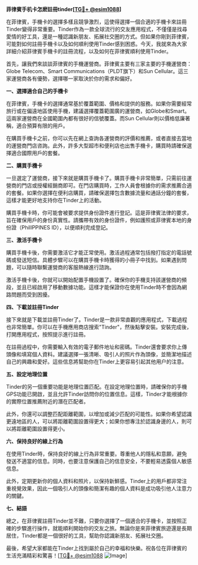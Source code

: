 **菲律賓手机卡怎麽註冊tinder[[TG💪+ @esim1088](https://t.me/s/esim1088)]**

在菲律賓，手機卡的選擇多樣且競爭激烈，這使得選擇一個合適的手機卡來註冊Tinder變得非常重要。Tinder作為一款全球流行的交友應用程式，不僅僅是找尋愛情的好工具，還是一種認識新朋友、拓展社交圈的方式。但如果你剛到菲律賓，可能對如何註冊手機卡以及如何順利使用Tinder感到困惑。今天，我就來為大家詳細介紹菲律賓手機卡的註冊流程，以及如何在菲律賓順利使用Tinder。

首先，讓我們來談談菲律賓的手機運營商。菲律賓主要有三家主要的手機運營商：Globe Telecom、Smart Communications（PLDT旗下）和Sun Cellular。這三家運營商各有優勢，選擇哪一家取決於你的需求和偏好。

**一、選擇適合自己的手機卡**

在菲律賓，手機卡的選擇通常基於覆蓋範圍、價格和提供的服務。如果你需要經常旅行或在偏遠地區使用手機，建議選擇覆蓋範圍廣的運營商，如Globe和Smart。這兩家運營商在全國範圍內都有很好的信號覆蓋。而Sun Cellular則以價格低廉著稱，適合預算有限的用戶。

在購買手機卡之前，你可以先在網上查詢各運營商的評價和推薦，或者直接去當地的運營商門店咨詢。此外，許多大型超市和便利店也出售手機卡，購買時請確保選擇適合國際用戶的套餐。

**二、購買手機卡**

一旦選定了運營商，接下來就是購買手機卡了。購買手機卡非常簡單，只需前往運營商的門店或授權經銷商即可。在門店購買時，工作人員會根據你的需求推薦合適的套餐。如果你選擇在便利店購買，請確保選擇包含數據流量和通話分鐘的套餐，這樣才能更好地支持你在Tinder上的活動。

購買手機卡時，你可能會被要求提供身份證件進行登記。這是菲律賓法律的要求，旨在確保用戶的身份真實性。請攜帶有效的身份證件，例如護照或菲律賓本地的身份證（PhilIPPINES ID），以便順利完成登記。

**三、激活手機卡**

購買手機卡後，你需要激活它才能正常使用。激活過程通常包括撥打指定的電話號碼或發送短信。具體步驟可以在購買手機卡時獲得的小冊子中找到。如果遇到問題，可以隨時聯繫運營商的客服熱線進行諮詢。

激活手機卡後，你就可以開始配置手機設置了。確保你的手機支持該運營商的頻段，並且已經啟用了移動數據功能。這樣才能保證你在使用Tinder時不會因為網路問題而受到困擾。

**四、下載並註冊Tinder**

接下來就是下載並註冊Tinder了。Tinder是一款非常直觀的應用程式，下載過程也非常簡單。你可以在手機應用商店搜索"Tinder"，然後點擊安裝。安裝完成後，打開應用程式，按照提示進行註冊。

在註冊過程中，你需要輸入有效的電子郵件地址和密碼。Tinder還會要求你上傳頭像和填寫個人資料。建議選擇一張清晰、吸引人的照片作為頭像，並簡潔地描述自己的興趣和愛好。這些信息將幫助你在Tinder上更容易引起其他用户的注意。

**五、設定地理位置**

Tinder的另一個重要功能是地理位置匹配。在設定地理位置時，請確保你的手機GPS功能已開啟，並且允許Tinder訪問你的位置信息。這樣，Tinder才能根據你的實際位置推薦附近的潛在匹配者。

此外，你還可以調整匹配距離範圍，以增加或減少匹配的可能性。如果你希望認識更遠地區的人，可以將距離範圍設置得更大；如果你想專注於認識身邊的人，則可以將距離範圍設置得更小。

**六、保持良好的線上行為**

在使用Tinder時，保持良好的線上行為非常重要。尊重他人的隱私和意願，避免發送不適當的信息。同時，也要注意保護自己的信息安全，不要輕易透露個人敏感信息。

此外，定期更新你的個人資料和照片，以保持新鮮感。Tinder上的用戶都非常注重視覺效果，因此一個吸引人的頭像和簡潔有趣的個人資料是成功吸引他人注意力的關鍵。

**七、結語**

總之，在菲律賓註冊Tinder並不難，只要你選擇了一個適合的手機卡，並按照正確的步驟進行操作，就能順利開始你的交友之旅。無論你是來菲律賓旅遊還是長期居住，Tinder都是一個很好的工具，幫助你認識新朋友、拓展社交圈。

最後，希望大家都能在Tinder上找到屬於自己的幸福和快樂。祝各位在菲律賓的生活充滿精彩和驚喜！[[TG💪+ @esim1088](https://t.me/s/esim1088) ![Image](https://i.postimg.cc/4NQfJmqS/Snipaste-2025-05-13-00-14-12.png)]